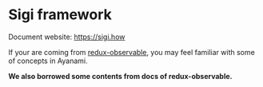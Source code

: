 # Sigi framework

Document website: https://sigi.how

If your are coming from [redux-observable](https://redux-observable.js.org), you may feel familiar with some of concepts in Ayanami.

**We also borrowed some contents from docs of redux-observable.**
